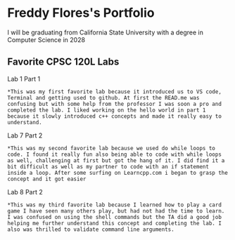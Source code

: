 
# Freddy Flores's Portfolio

I will be graduating from California State University with a degree in Computer Science in 2028

## Favorite CPSC 120L Labs

Lab 1 Part 1

    *This was my first favorite lab because it introduced us to VS code, Terminal and getting used to github. At first the READ.me was confusing but with some help from the professor I was soon a pro and completed the lab. I liked working on the hello world in part 1 because it slowly introduced c++ concepts and made it really easy to understand.

Lab 7 Part 2

    *This was my second favorite lab because we used do while loops to code. I found it really fun also being able to code with while loops as well, challenging at first but got the hang of it. I did find it a bit difficult as well as my partner to code with an if statement inside a loop. After some surfing on Learncpp.com i began to grasp the concept and it got easier

Lab 8 Part 2

    *This was my third favorite lab because I learned how to play a card game I have seen many others play, but had not had the time to learn. I was confused on using the shell commands but the TA did a good job helping me further understand this concept and completing the lab. I also was thrilled to validate command line arguments. 
